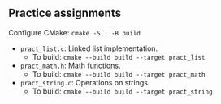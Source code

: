 ## Practice assignments
Configure CMake:
`cmake -S . -B build`
- `pract_list.c`: Linked list implementation.
	- To build: `cmake --build build --target pract_list` 
- `pract_math.h`: Math functions.
	- To build: `cmake --build build --target pract_math`
- `pract_string.c`: Operations on strings.
	- To build: `cmake --build build --target pract_string`
